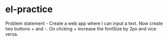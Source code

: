# el-practice
Problem statement - Create a web app where I can input a text. Now create two buttons + and -. On clicking + increase the fontSize by 2px and vice versa.
